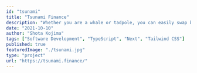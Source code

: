 ```yaml
---
id: "tsunami"
title: "Tsunami Finance"
description: "Whether you are a whale or tadpole, you can easily swap between assets. Traders of all sizes can join the wave."
date: "2021-10-10"
author: "Shota Kojima"
tags: ["Software Development", "TypeScript", "Next", "Tailwind CSS"]
published: true
featuredImage: "./tsunami.jpg"
type: "project"
url: "https://tsunami.finance/"
---
```

